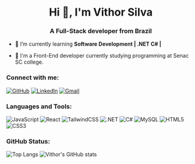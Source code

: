 <h1 align="center">Hi 👋, I'm Vithor Silva</h1>
<h3 align="center">A Full-Stack developer from Brazil</h3>



- 🌱 I’m currently learning **Software Development | .NET C# |**

- 💬 I'm a Front-End developer currently studying programming at Senac SC college.


<h3 align="left">Connect with me:</h3>
<p align="left">

[![GitHub](https://img.shields.io/badge/GitHub-100000?style=for-the-badge&logo=github&logoColor=white)](https://github.com/vithor-silva)
[![LinkedIn](https://img.shields.io/badge/LinkedIn-0077B5?style=for-the-badge&logo=linkedin&logoColor=white)](https://www.linkedin.com/in/vithor-silva/)
[![Gmail](https://img.shields.io/badge/Gmail-333333?style=for-the-badge&logo=gmail&logoColor=red)](mailto:contatovithorsilva@gmail.com)


<h3 align="left">Languages and Tools:</h3>

![JavaScript](https://img.shields.io/badge/JavaScript-F7DF1E?style=for-the-badge&logo=javascript&logoColor=black)
![React](https://img.shields.io/badge/React-61DAFB?style=for-the-badge&logo=react&logoColor=white)
![TailwindCSS](https://img.shields.io/badge/TailwindCSS-38B2AC?style=for-the-badge&logo=tailwind-css&logoColor=white)
![.NET](https://img.shields.io/badge/.NET-5C2D91?style=for-the-badge&logo=.net&logoColor=white)
![C#](https://img.shields.io/badge/C%23-239120?style=for-the-badge&logo=c-sharp&logoColor=white)
![MySQL](https://img.shields.io/badge/MySQL-00000F?style=for-the-badge&logo=mysql&logoColor=white)
![HTML5](https://img.shields.io/badge/HTML5-E34F26?style=for-the-badge&logo=html5&logoColor=white)
![CSS3](https://img.shields.io/badge/CSS3-1572B6?style=for-the-badge&logo=css3&logoColor=white)

<h3 align="left">GitHub Status:</h3>

![Top Langs](https://github-readme-stats.vercel.app/api/top-langs/?username=vithor-silva&layout=compact)
![Vithor's GitHub stats](https://github-readme-stats.vercel.app/api?username=vithor-silva&theme=dracula&show_icons=true)
